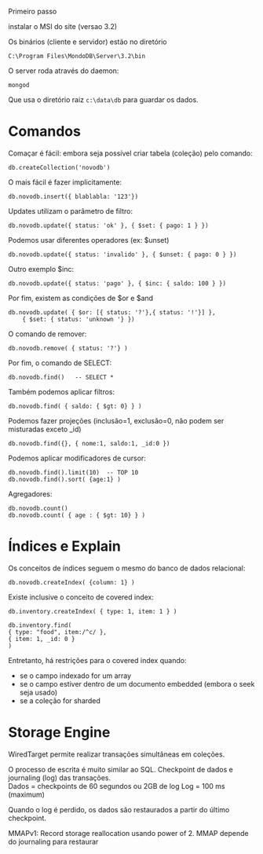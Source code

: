 Primeiro passo

instalar o MSI do site (versao 3.2)

Os binários (cliente e servidor) estão no diretório

    C:\Program Files\MondoDB\Server\3.2\bin

O server roda através do daemon:

    mongod
    
Que usa o diretório raiz `c:\data\db` para guardar os dados.


Comandos
=========

Comaçar é fácil: embora seja possível criar tabela (coleção) pelo
comando:

    db.createCollection('novodb')
         
O mais fácil é fazer implicitamente:

    db.novodb.insert({ blablabla: '123'})
    
Updates utilizam o parâmetro de filtro:

    db.novodb.update({ status: 'ok' }, { $set: { pago: 1 } })    
    
Podemos usar diferentes operadores (ex: $unset)

    db.novodb.update({ status: 'invalido' }, { $unset: { pago: 0 } })    

Outro exemplo $inc:

    db.novodb.update({ status: 'pago' }, { $inc: { saldo: 100 } })
    
Por fim, existem as condições de $or e $and

    db.novodb.update( { $or: [{ status: '?'},{ status: '!'}] }, 
        { $set: { status: 'unknown '} })    

O comando de remover:

    db.novodb.remove( { status: '?'} )

Por fim, o comando de SELECT:

    db.novodb.find()   -- SELECT *
    
Também podemos aplicar filtros:

    db.novodb.find( { saldo: { $gt: 0} } )    
    
Podemos fazer projeções (inclusão=1, exclusão=0, não podem ser misturadas exceto _id)

    db.novodb.find({}, { nome:1, saldo:1, _id:0 })    

Podemos aplicar modificadores de cursor:

    db.novodb.find().limit(10)  -- TOP 10
    db.novodb.find().sort( {age:1} )
    
Agregadores:

    db.novodb.count()
    db.novodb.count( { age : { $gt: 10} } )
    
    
Índices e Explain
===================

Os conceitos de índices seguem o mesmo do banco de dados relacional: 

    db.novodb.createIndex( {column: 1} )

Existe inclusive o conceito de covered index:

    db.inventory.createIndex( { type: 1, item: 1 } )
    
    db.inventory.find(
    { type: "food", item:/^c/ },
    { item: 1, _id: 0 }
    )

Entretanto, há restrições para o covered index quando:
- se o campo indexado for um array
- se o campo estiver dentro de um documento embedded (embora o seek seja usado)
- se a coleção for sharded


Storage Engine
================

WiredTarget permite realizar transações simultâneas em coleções.

O processo de escrita é muito similar ao SQL. Checkpoint de dados e journaling
(log) das transações.  
Dados = checkpoints de 60 segundos ou 2GB de log
Log = 100 ms (maximum)

Quando o log é perdido, os dados são restaurados a partir do último checkpoint.


MMAPv1: Record storage reallocation usando power of 2.
MMAP depende do journaling para restaurar 


